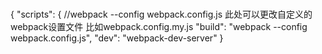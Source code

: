 ###
{
  "scripts": {
//webpack --config webpack.config.js 此处可以更改自定义的webpack设置文件 比如webpack.config.my.js
    "build": "webpack --config webpack.config.js",
    "dev": "webpack-dev-server"
  }